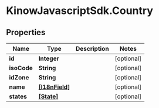 # KinowJavascriptSdk.Country

## Properties
Name | Type | Description | Notes
------------ | ------------- | ------------- | -------------
**id** | **Integer** |  | [optional] 
**isoCode** | **String** |  | [optional] 
**idZone** | **String** |  | [optional] 
**name** | [**[I18nField]**](I18nField.md) |  | [optional] 
**states** | [**[State]**](State.md) |  | [optional] 


